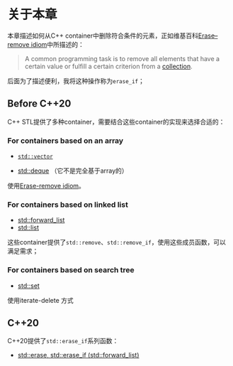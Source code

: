 # 关于本章

本章描述如何从C++ container中删除符合条件的元素，正如维基百科[Erase–remove idiom](https://en.wikipedia.org/wiki/Erase%E2%80%93remove_idiom)中所描述的：

> A common programming task is to remove all elements that have a certain value or fulfill a certain criterion from a [collection](https://en.wikipedia.org/wiki/Collection_(abstract_data_type)). 

后面为了描述便利，我将这种操作称为`erase_if`；

## Before C++20

C++ STL提供了多种container，需要结合这些container的实现来选择合适的：

### For containers based on an array

- [`std::vector`](https://en.cppreference.com/w/cpp/container/vector) 

- [std::deque](https://en.cppreference.com/w/cpp/container/deque) （它不是完全基于array的）

使用[Erase-remove idiom](./Erase-remove/Erase-remove-idiom.md)。

### For containers based on linked list

- [std::forward_list](https://en.cppreference.com/w/cpp/container/forward_list)
- [std::list](https://en.cppreference.com/w/cpp/container/list)



这些container提供了`std::remove`、`std::remove_if`，使用这些成员函数，可以满足需求；

### For containers based on search tree

- [std::set](https://en.cppreference.com/w/cpp/container/set)

使用iterate-delete 方式

## C++20



C++20提供了`std::erase_if`系列函数：

- [std::erase, std::erase_if (std::forward_list)](https://en.cppreference.com/w/cpp/container/forward_list/erase2)

  